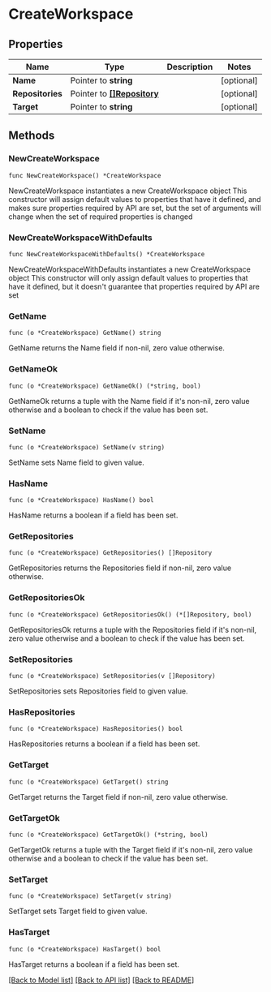 # CreateWorkspace

## Properties

Name | Type | Description | Notes
------------ | ------------- | ------------- | -------------
**Name** | Pointer to **string** |  | [optional] 
**Repositories** | Pointer to [**[]Repository**](Repository.md) |  | [optional] 
**Target** | Pointer to **string** |  | [optional] 

## Methods

### NewCreateWorkspace

`func NewCreateWorkspace() *CreateWorkspace`

NewCreateWorkspace instantiates a new CreateWorkspace object
This constructor will assign default values to properties that have it defined,
and makes sure properties required by API are set, but the set of arguments
will change when the set of required properties is changed

### NewCreateWorkspaceWithDefaults

`func NewCreateWorkspaceWithDefaults() *CreateWorkspace`

NewCreateWorkspaceWithDefaults instantiates a new CreateWorkspace object
This constructor will only assign default values to properties that have it defined,
but it doesn't guarantee that properties required by API are set

### GetName

`func (o *CreateWorkspace) GetName() string`

GetName returns the Name field if non-nil, zero value otherwise.

### GetNameOk

`func (o *CreateWorkspace) GetNameOk() (*string, bool)`

GetNameOk returns a tuple with the Name field if it's non-nil, zero value otherwise
and a boolean to check if the value has been set.

### SetName

`func (o *CreateWorkspace) SetName(v string)`

SetName sets Name field to given value.

### HasName

`func (o *CreateWorkspace) HasName() bool`

HasName returns a boolean if a field has been set.

### GetRepositories

`func (o *CreateWorkspace) GetRepositories() []Repository`

GetRepositories returns the Repositories field if non-nil, zero value otherwise.

### GetRepositoriesOk

`func (o *CreateWorkspace) GetRepositoriesOk() (*[]Repository, bool)`

GetRepositoriesOk returns a tuple with the Repositories field if it's non-nil, zero value otherwise
and a boolean to check if the value has been set.

### SetRepositories

`func (o *CreateWorkspace) SetRepositories(v []Repository)`

SetRepositories sets Repositories field to given value.

### HasRepositories

`func (o *CreateWorkspace) HasRepositories() bool`

HasRepositories returns a boolean if a field has been set.

### GetTarget

`func (o *CreateWorkspace) GetTarget() string`

GetTarget returns the Target field if non-nil, zero value otherwise.

### GetTargetOk

`func (o *CreateWorkspace) GetTargetOk() (*string, bool)`

GetTargetOk returns a tuple with the Target field if it's non-nil, zero value otherwise
and a boolean to check if the value has been set.

### SetTarget

`func (o *CreateWorkspace) SetTarget(v string)`

SetTarget sets Target field to given value.

### HasTarget

`func (o *CreateWorkspace) HasTarget() bool`

HasTarget returns a boolean if a field has been set.


[[Back to Model list]](../README.md#documentation-for-models) [[Back to API list]](../README.md#documentation-for-api-endpoints) [[Back to README]](../README.md)


